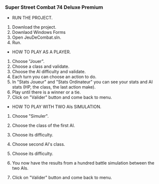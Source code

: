### Super Street Combat 74 Deluxe Premium ###


- RUN THE PROJECT.

1. Download the project.
2. Downlaod Windows Forms
3. Open JeuDeCombat.sln.
4. Run.

- HOW TO PLAY AS A PLAYER.

1. Choose "Jouer".
2. Choose a class and validate.
3. Choose the AI difficulty and validate.
4. Each turn you can choose an action to do.
5. In "Stats Joueur" and "Stats Ordinateur" you can see your stats and AI stats (HP, the class, the last action make).
6. Play until there is a winner or a tie. 
7. Click on "Valider" button and come back to menu.

- HOW TO PLAY WITH TWO AIs SIMULATION.

1. Choose "Simuler".
2. Choose the class of the first AI.
3. Choose its difficulty.
4. Choose second AI's class.
5. Choose its difficulty.
6. You now have the results from a hundred battle simulation between the two AIs.

7. Click on "Valider" button and come back to menu.
